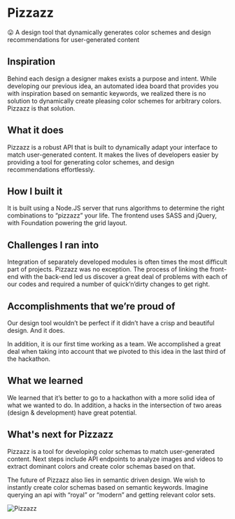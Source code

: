 # Pizzazz
:stuck_out_tongue: A design tool that dynamically generates color schemes and design recommendations for user-generated content

## Inspiration

Behind each design a designer makes exists a purpose and intent. While developing our previous idea, an automated idea board that provides you with inspiration based on semantic keywords, we realized there is no solution to dynamically create pleasing color schemes for arbitrary colors. Pizzazz is that solution.

## What it does

Pizzazz is a robust API that is built to dynamically adapt your interface to match user-generated content. It makes the lives of developers easier by providing a tool for generating color schemes, and design recommendations effortlessly.

## How I built it

It is built using a Node.JS server that runs algorithms to determine the right combinations to “pizzazz” your life. The frontend uses SASS and jQuery, with Foundation powering the grid layout.

## Challenges I ran into

Integration of separately developed modules is often times the most difficult part of projects. Pizzazz was no exception. The process of linking the front-end with the back-end led us discover a great deal of problems with each of our codes and required a number of quick’n’dirty changes to get right.

## Accomplishments that we’re proud of

Our design tool wouldn’t be perfect if it didn’t have a crisp and beautiful design. And it does.

In addition, it is our first time working as a team. We accomplished a great deal when taking into account that we pivoted to this idea in the last third of the hackathon.

## What we learned

We learned that it’s better to go to a hackathon with a more solid idea of what we wanted to do. In addition, a hacks in the intersection of two areas (design & development) have great potential.

## What's next for Pizzazz

Pizzazz is a tool for developing color schemas to match user-generated content. Next steps include API endpoints to analyze images and videos to extract dominant colors and create color schemas based on that.

The future of Pizzazz also lies in semantic driven design. We wish to instantly create color schemas based on semantic keywords. Imagine querying an api with “royal” or “modern” and getting relevant color sets.

![Pizzazz](https://raw.githubusercontent.com/josephmilla/pizzazz/master/img/queenb.gif)
